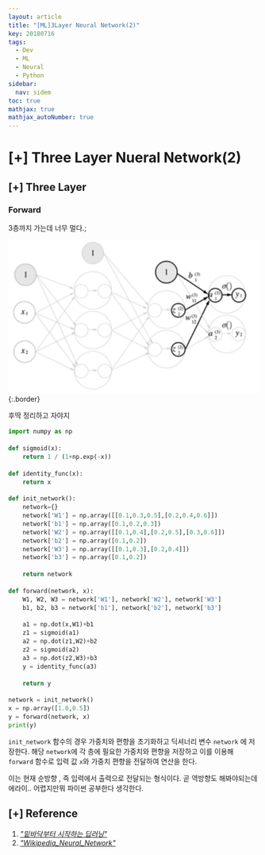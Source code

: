 ```yaml
---
layout: article
title: "[ML]3Layer Neural Network(2)"
key: 20180716
tags:
  - Dev
  - ML
  - Neural
  - Python
sidebar:
  nav: sidem
toc: true
mathjax: true
mathjax_autoNumber: true
---
```


# [+] Three Layer Nueral Network(2)

<!--more-->

## [+] Three Layer

### Forward

3층까지 가는데 너무 멀다.; 

![3layer](https://github.com/Shhoya/Shhoya.github.io/blob/master/assets/images/task/3layer5.png?raw=true "3layer"){:.border}

후딱 정리하고 자야지

```python
import numpy as np

def sigmoid(x):
    return 1 / (1+np.exp(-x))

def identity_func(x):
    return x

def init_network():
    network={}
    network['W1'] = np.array([[0.1,0.3,0.5],[0.2,0.4,0.6]])
    network['b1'] = np.array([0.1,0.2,0.3])
    network['W2'] = np.array([[0.1,0.4],[0.2,0.5],[0.3,0.6]])
    network['b2'] = np.array([0.1,0.2])
    network['W3'] = np.array([[0.1,0.3],[0.2,0.4]])
    network['b3'] = np.array([0.1,0.2])

    return network

def forward(network, x):
    W1, W2, W3 = network['W1'], network['W2'], network['W3']
    b1, b2, b3 = network['b1'], network['b2'], network['b3']

    a1 = np.dot(x,W1)+b1
    z1 = sigmoid(a1)
    a2 = np.dot(z1,W2)+b2
    z2 = sigmoid(a2)
    a3 = np.dot(z2,W3)+b3
    y = identity_func(a3)

    return y

network = init_network()
x = np.array([1.0,0.5])
y = forward(network, x)
print(y)
```

``init_network`` 함수의 경우 가중치와 편향을 초기화하고 딕셔너리 변수 `network` 에 저장한다.
해당 `network`에 각 층에 필요한 가중치와 편향을 저장하고 이를 이용해 `forward` 함수로 입력 값 `x`와 가중치 편향을 전달하여 연산을 한다.

이는 현재 순방향 , 즉 입력에서 출력으로 전달되는 형식이다. 곧 역방향도 해봐야되는데 에라이.. 어렵지만뭐 파이썬 공부한다 생각한다.



## [+] Reference

1. <a href="http://www.hanbit.co.kr/store/books/look.php?p_code=B8475831198">*"밑바닥부터 시작하는 딥러닝"*</a>
2. <a href="https://en.wikipedia.org/wiki/Artificial_neural_network">*"Wikipedia_Neural_Network"*</a>